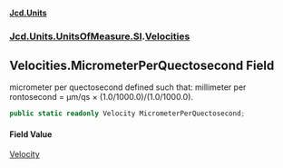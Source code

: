 #### [Jcd.Units](index.md 'index')

### [Jcd.Units.UnitsOfMeasure.SI](Jcd.Units.UnitsOfMeasure.SI.md 'Jcd.Units.UnitsOfMeasure.SI').[Velocities](Velocities.md 'Jcd.Units.UnitsOfMeasure.SI.Velocities')

## Velocities.MicrometerPerQuectosecond Field

micrometer per quectosecond defined such that: millimeter per rontosecond = μm/qs × (1.0/1000.0)/(1.0/1000.0).

```csharp
public static readonly Velocity MicrometerPerQuectosecond;
```

#### Field Value

[Velocity](Velocity.md 'Jcd.Units.UnitTypes.Velocity')